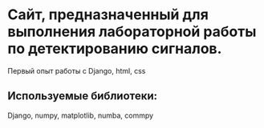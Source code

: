 # Сайт, предназначенный для выполнения лабораторной работы по детектированию сигналов.
Первый опыт работы с Django, html, css
## Используемые библиотеки:
Django, numpy, matplotlib, numba, commpy
